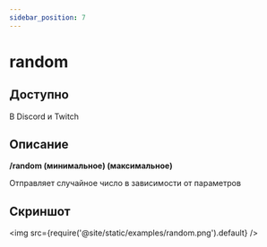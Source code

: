 ```yaml
---
sidebar_position: 7
---
```


# random

## Доступно

В Discord и Twitch

## Описание

**/random (минимальное) (максимальное)**

Отправляет случайное число в зависимости от параметров

## Скриншот
<img src={require('@site/static/examples/random.png').default} />
